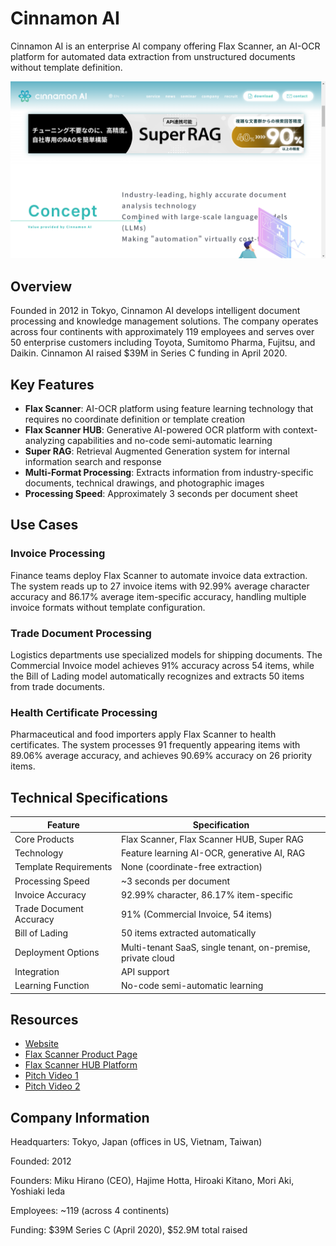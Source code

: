 # Cinnamon AI

Cinnamon AI is an enterprise AI company offering Flax Scanner, an AI-OCR platform for automated data extraction from unstructured documents without template definition.

![Cinnamon AI](assets/cinnamon-ai.png)


## Overview

Founded in 2012 in Tokyo, Cinnamon AI develops intelligent document processing and knowledge management solutions. The company operates across four continents with approximately 119 employees and serves over 50 enterprise customers including Toyota, Sumitomo Pharma, Fujitsu, and Daikin. Cinnamon AI raised $39M in Series C funding in April 2020.

## Key Features

- **Flax Scanner**: AI-OCR platform using feature learning technology that requires no coordinate definition or template creation
- **Flax Scanner HUB**: Generative AI-powered OCR platform with context-analyzing capabilities and no-code semi-automatic learning
- **Super RAG**: Retrieval Augmented Generation system for internal information search and response
- **Multi-Format Processing**: Extracts information from industry-specific documents, technical drawings, and photographic images
- **Processing Speed**: Approximately 3 seconds per document sheet

## Use Cases

### Invoice Processing
Finance teams deploy Flax Scanner to automate invoice data extraction. The system reads up to 27 invoice items with 92.99% average character accuracy and 86.17% average item-specific accuracy, handling multiple invoice formats without template configuration.

### Trade Document Processing
Logistics departments use specialized models for shipping documents. The Commercial Invoice model achieves 91% accuracy across 54 items, while the Bill of Lading model automatically recognizes and extracts 50 items from trade documents.

### Health Certificate Processing
Pharmaceutical and food importers apply Flax Scanner to health certificates. The system processes 91 frequently appearing items with 89.06% average accuracy, and achieves 90.69% accuracy on 26 priority items.

## Technical Specifications

| Feature | Specification |
|---------|---------------|
| Core Products | Flax Scanner, Flax Scanner HUB, Super RAG |
| Technology | Feature learning AI-OCR, generative AI, RAG |
| Template Requirements | None (coordinate-free extraction) |
| Processing Speed | ~3 seconds per document |
| Invoice Accuracy | 92.99% character, 86.17% item-specific |
| Trade Document Accuracy | 91% (Commercial Invoice, 54 items) |
| Bill of Lading | 50 items extracted automatically |
| Deployment Options | Multi-tenant SaaS, single tenant, on-premise, private cloud |
| Integration | API support |
| Learning Function | No-code semi-automatic learning |

## Resources

- [Website](https://cinnamon.ai/en/)
- [Flax Scanner Product Page](https://cinnamon.ai/en/ai_model/flax-scanner/)
- [Flax Scanner HUB Platform](https://cinnamon.ai/en/saas/flaxscannerhub/)
- [Pitch Video 1](https://www.youtube.com/watch?v=9SsDXSRzrlk)
- [Pitch Video 2](https://www.youtube.com/watch?v=Ym13Uwja9xk)

## Company Information

Headquarters: Tokyo, Japan (offices in US, Vietnam, Taiwan)

Founded: 2012

Founders: Miku Hirano (CEO), Hajime Hotta, Hiroaki Kitano, Mori Aki, Yoshiaki Ieda

Employees: ~119 (across 4 continents)

Funding: $39M Series C (April 2020), $52.9M total raised
